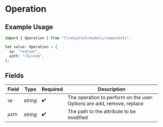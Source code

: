 # Operation

## Example Usage

```typescript
import { Operation } from "firehydrant/models/components";

let value: Operation = {
  op: "<value>",
  path: "/System",
};
```

## Fields

| Field                                                                  | Type                                                                   | Required                                                               | Description                                                            |
| ---------------------------------------------------------------------- | ---------------------------------------------------------------------- | ---------------------------------------------------------------------- | ---------------------------------------------------------------------- |
| `op`                                                                   | *string*                                                               | :heavy_check_mark:                                                     | The operation to perform on the user. Options are add, remove, replace |
| `path`                                                                 | *string*                                                               | :heavy_check_mark:                                                     | The path to the attribute to be modified                               |